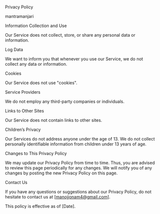 Privacy Policy

mantramanjari

Information Collection and Use

Our Service does not collect, store, or share any personal data or information.

Log Data

We want to inform you that whenever you use our Service, we do not collect any data or information.

Cookies

Our Service does not use "cookies".

Service Providers

We do not employ any third-party companies or individuals.

Links to Other Sites

Our Service does not contain links to other sites.

Children’s Privacy

Our Services do not address anyone under the age of 13. We do not collect personally identifiable information from children under 13 years of age.

Changes to This Privacy Policy

We may update our Privacy Policy from time to time. Thus, you are advised to review this page periodically for any changes. We will notify you of any changes by posting the new Privacy Policy on this page.

Contact Us

If you have any questions or suggestions about our Privacy Policy, do not hesitate to contact us at [manojjonam4@gmail.com].

This policy is effective as of [Date].

